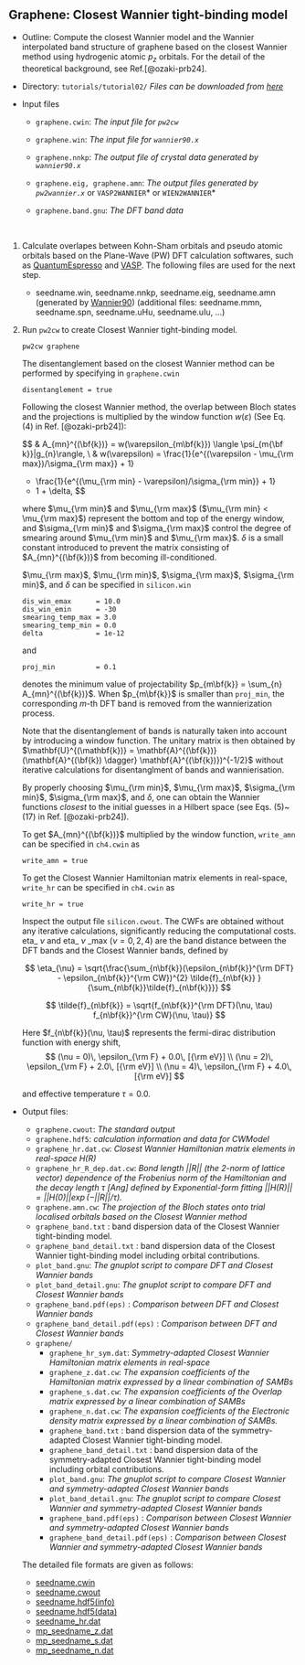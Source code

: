 
## Graphene: Closest Wannier tight-binding model

- Outline: Compute the closest Wannier model and
    the Wannier interpolated band structure of
    graphene based on the closest Wannier method
    using hydrogenic atomic $p_{z}$ orbitals.
    For the detail of the theoretical background, see Ref.[@ozaki-prb24].

- Directory: `tutorials/tutorial02/` *Files can be downloaded from
    [here](https://github.com/CMT-MU/SymClosestWannier/tree/main/tutorials/tutorial02)*

- Input files
    - `graphene.cwin`:  *The input file for `pw2cw`*

    - `graphene.win`:  *The input file for `wannier90.x`*

    - `graphene.nnkp`: *The output file of crystal data generated by `wannier90.x`*
    
    - `graphene.eig, graphene.amn`: *The output files generated by `pw2wannier.x`* or `VASP2WANNIER`* or `WIEN2WANNIER`* 

    - `graphene.band.gnu`: *The DFT band data* 

&nbsp;

1. Calculate overlapes between Kohn-Sham orbitals and pseudo atomic orbitals based on the Plane-Wave (PW) DFT calculation softwares, such as [QuantumEspresso](https://www.quantum-espresso.org/) and [VASP](https://www.vasp.at/).
The following files are used for the next step.
   - seedname.win, seedname.nnkp, seedname.eig, seedname.amn (generated by [Wannier90](https://wannier.org/))
    (additional files: seedname.mmn, seedname.spn, seedname.uHu, seedname.uIu, ...)

2. Run `pw2cw` to create Closest Wannier tight-binding model.
    ```bash title="Terminal"
    pw2cw graphene
    ```

    The disentanglement based on the closest Wannier method can be performed by specifying in `graphene.cwin`

    ```vi title="Input file"
    disentanglement = true
    ```

    Following the closest Wannier method, the overlap between Bloch states and
    the projections is multiplied by the window function $w(\varepsilon)$
    (See Eq. (4) in Ref. [@ozaki-prb24]):

    $$
    & A_{mn}^{(\bf{k})} = w(\varepsilon_{m\bf{k}}) \langle \psi_{m{\bf k}}|g_{n}\rangle,
    \\
    & w(\varepsilon)
    = \frac{1}{e^{(\varepsilon - \mu_{\rm max})/\sigma_{\rm max}} + 1}
    - \frac{1}{e^{(\mu_{\rm min} - \varepsilon)/\sigma_{\rm min}} + 1}
    - 1 + \delta,
    $$

    where $\mu_{\rm min}$ and $\mu_{\rm max}$ ($\mu_{\rm min} < \mu_{\rm max}$)
    represent the bottom and top of the energy window, and
    $\sigma_{\rm min}$ and $\sigma_{\rm max}$ control
    the degree of smearing around $\mu_{\rm min}$ and $\mu_{\rm max}$.
    $\delta$ is a small constant introduced to prevent the matrix
    consisting of $A_{mn}^{(\bf{k})}$ from becoming ill-conditioned.

    $\mu_{\rm max}$, $\mu_{\rm min}$, $\sigma_{\rm max}$, $\sigma_{\rm min}$, and
    $\delta$ can be specified in `silicon.win`

    ```vi title="Input file"
    dis_win_emax      = 10.0
    dis_win_emin      = -30
    smearing_temp_max = 3.0
    smearing_temp_min = 0.0
    delta             = 1e-12
    ```
    
    and 

     ```vi title="Input file"
    proj_min          = 0.1
    ```
    
    denotes the minimum value of projectability $p_{m\bf{k}} = \sum_{n} A_{mn}^{(\bf{k})}$.
    When $p_{m\bf{k}}$ is smaller than `proj_min`, the corresponding $m$-th DFT band is removed from the wannierization process.


    Note that the disentanglement of bands is naturally
    taken into account by introducing a window function.
    The unitary matrix is then obtained by
    $\mathbf{U}^{(\mathbf{k})} = \mathbf{A}^{(\bf{k})}
    (\mathbf{A}^{(\bf{k}) \dagger} \mathbf{A}^{(\bf{k})})^{-1/2}$
    without iterative calculations for disentanglment of bands
    and wannierisation.
    
    By properly choosing $\mu_{\rm min}$, $\mu_{\rm max}$,
    $\sigma_{\rm min}$, $\sigma_{\rm max}$, and $\delta$,
    one can obtain the Wannier functions *closest* to the initial guesses in
    a Hilbert space (see Eqs. (5)~(17) in Ref. [@ozaki-prb24]).

    To get $A_{mn}^{(\bf{k})}$ multiplied by the window function, `write_amn` can be specified in `ch4.cwin` as

    ```vi title="Input file"
    write_amn = true
    ```

    To get the Closest Wannier Hamiltonian matrix elements in real-space, `write_hr` can be specified in `ch4.cwin` as

    ```vi title="Input file"
    write_hr = true
    ```

    Inspect the output file `silicon.cwout`.
    The CWFs are obtained without any iterative calculations,
    significantly reducing the computational costs.
    eta\_ $\nu$ and eta\_ $\nu$ \_max ($\nu = 0, 2, 4$) are the band distance between the DFT bands and the Closest Wannier bands, defined by

    $$
    \eta_{\nu} = \sqrt{\frac{\sum_{n\bf{k}}(\epsilon_{n\bf{k}}^{\rm DFT} - \epsilon_{n\bf{k}}^{\rm CW})^{2} \tilde{f}_{n\bf{k}} }{\sum_{n\bf{k}}\tilde{f}_{n\bf{k}}}}
    $$
    
    $$
    \tilde{f}_{n\bf{k}} = \sqrt{f_{n\bf{k}}^{\rm DFT}(\nu, \tau) f_{n\bf{k}}^{\rm CW}(\nu, \tau)}
    $$

    Here $f_{n\bf{k}}(\nu, \tau)$ represents the fermi-dirac distribution function with energy shift,
    $$
    (\nu = 0)\, \epsilon_{\rm F} + 0.0\, [{\rm eV}] \\
    (\nu = 2)\, \epsilon_{\rm F} + 2.0\, [{\rm eV}] \\
    (\nu = 4)\, \epsilon_{\rm F} + 4.0\, [{\rm eV}] 
    $$

    and effective temperature $\tau = 0.0$. 


- Output files:
    - `graphene.cwout`: *The standard output*
    - `graphene.hdf5`: *calculation information and data for CWModel*
    - `graphene_hr.dat.cw`: *Closest Wannier Hamiltonian matrix elements in real-space $H(R)$*
    - `graphene_hr_R_dep.dat.cw`: *Bond length ||R|| (the 2-norm of lattice vector) dependence of the Frobenius norm of the Hamiltonian and the decay length $\tau$ [Ang] defined by Exponential-form fitting $||H(R)|| = ||H(0)|| \exp(-||R||/\tau)$.*
    - `graphene.amn.cw`: *The projection of the Bloch states onto trial localised orbitals based on the Closest Wannier method*
    - `graphene_band.txt` : band dispersion data of the Closest Wannier tight-binding model.
    - `graphene_band_detail.txt` : band dispersion data of the Closest Wannier tight-binding model including orbital contributions.
    - `plot_band.gnu`: *The gnuplot script to compare DFT and Closest Wannier bands*
    - `plot_band_detail.gnu`: *The gnuplot script to compare DFT and Closest Wannier bands*
    - `graphene_band.pdf(eps)` : *Comparison between DFT and Closest Wannier bands*
    - `graphene_band_detail.pdf(eps)` : *Comparison between DFT and Closest Wannier bands*
    - `graphene/`
        - `graphene_hr_sym.dat`: *Symmetry-adapted Closest Wannier Hamiltonian matrix elements in real-space*
        - `graphene_z.dat.cw`: *The expansion coefficients of the Hamiltonian matrix expressed by a linear combination of SAMBs*
        - `graphene_s.dat.cw`: *The expansion coefficients of the Overlap matrix expressed by a linear combination of SAMBs*
        - `graphene_n.dat.cw`: *The expansion coefficients of the Electronic density matrix expressed by a linear combination of SAMBs.*
        - `graphene_band.txt` : band dispersion data of the symmetry-adapted Closest Wannier tight-binding model.
        - `graphene_band_detail.txt` : band dispersion data of the symmetry-adapted Closest Wannier tight-binding model including orbital contributions.
        - `plot_band.gnu`: *The gnuplot script to compare Closest Wannier and symmetry-adapted Closest Wannier bands*
        - `plot_band_detail.gnu`: *The gnuplot script to compare Closest Wannier and symmetry-adapted Closest Wannier bands*
        - `graphene_band.pdf(eps)` : *Comparison between Closest Wannier and symmetry-adapted Closest Wannier bands*
        - `graphene_band_detail.pdf(eps)` : *Comparison between Closest Wannier and symmetry-adapted Closest Wannier bands*

    The detailed file formats are given as follows:
    - [seedname.cwin](../format/cwin.md)
    - [seedname.cwout](../format/cwout.md)
    - [seedname.hdf5(info)](../format/info.md)
    - [seedname.hdf5(data)](../format/data.md)
    - [seedname_hr.dat](../format/hr.md)
    - [mp_seedname_z.dat](../format/z.md)
    - [mp_seedname_s.dat](../format/s.md)
    - [mp_seedname_n.dat](../format/n.md)